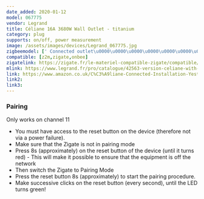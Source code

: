```yaml
---
date_added: 2020-01-12
model: 067775
vendor: Legrand
title: Céliane 16A 3680W Wall Outlet - titanium
category: plug
supports: on/off, power measurement
image: /assets/images/devices/Legrand_067775.jpg
zigbeemodel: [' Connected outlet\u0000\u0000\u0000\u0000\u0000\u0000\u0000\u0000\u0000']
compatible: [z2m,zigate,onbee]
zigatelink: https://zigate.fr/le-materiel-compatible-zigate/compatible/prisedecourantconnecteclianewithnetatmo16a3680w
mlink: https://www.legrand.fr/pro/catalogue/42563-version-celiane-with-netatmo/prise-de-courant-connectee-celiane-with-netatmo-16a-3680w-connexion-par-bornes-automatiques-titane
link: https://www.amazon.co.uk/C%C3%A9liane-Connected-Installation-Yesterday-LEG67775/dp/B07G9Q6JQP
link2: 
link3: 
---
```

### Pairing
Only works on channel 11

- You must have access to the reset button on the device (therefore not via a power failure).
- Make sure that the Zigate is not in pairing mode
- Press 8s (approximately) on the reset button of the device (until it turns red) - This will make it possible to ensure that the equipment is off the network
- Then switch the Zigate to Pairing Mode
- Press the reset button 8s (approximately) to start the pairing procedure.
- Make successive clicks on the reset button (every second), until the LED turns green!